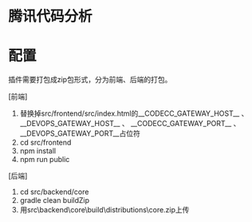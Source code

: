 # 腾讯代码分析

# 配置

插件需要打包成zip包形式，分为前端、后端的打包。

[前端]
1. 替换掉src/frontend/src/index.html的__CODECC_GATEWAY_HOST__ 、 \_\_DEVOPS_GATEWAY_HOST__ 、 \_\_CODECC_GATEWAY_PORT__ 、 __DEVOPS_GATEWAY_PORT__占位符
2. cd src/frontend
3. npm install
4. npm run public

[后端]
1. cd src/backend/core
2. gradle clean buildZip
3. 用src\backend\core\build\distributions\core.zip上传
